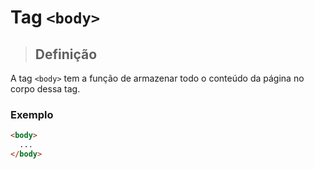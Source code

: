 # Tag `<body>`

> ## **Definição**

A tag `<body>` tem a função de armazenar todo o conteúdo da página no corpo dessa tag.

### Exemplo

```html
<body>
  ...
</body>
```